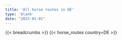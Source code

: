 ```yaml
---
title: 'All horse routes in DE'
type: 'blank'
date: "2023-01-01"
---
```


{{< breadcrumbs >}}
{{< horse_routes country=DE >}}
